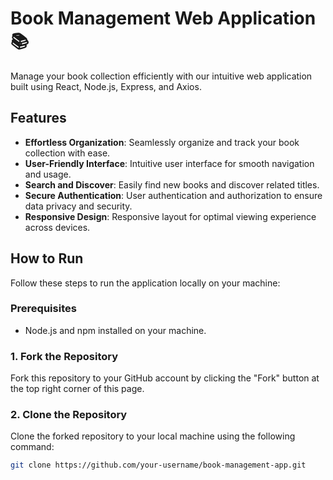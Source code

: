 # Book Management Web Application 📚

Manage your book collection efficiently with our intuitive web application built using React, Node.js, Express, and Axios.

## Features

- **Effortless Organization**: Seamlessly organize and track your book collection with ease.
- **User-Friendly Interface**: Intuitive user interface for smooth navigation and usage.
- **Search and Discover**: Easily find new books and discover related titles.
- **Secure Authentication**: User authentication and authorization to ensure data privacy and security.
- **Responsive Design**: Responsive layout for optimal viewing experience across devices.

## How to Run

Follow these steps to run the application locally on your machine:

### Prerequisites

- Node.js and npm installed on your machine.

### 1. Fork the Repository

Fork this repository to your GitHub account by clicking the "Fork" button at the top right corner of this page.

### 2. Clone the Repository

Clone the forked repository to your local machine using the following command:

```bash
git clone https://github.com/your-username/book-management-app.git

